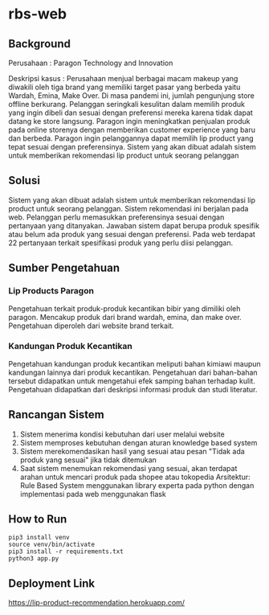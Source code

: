 # rbs-web

## Background
Perusahaan : Paragon Technology and Innovation

Deskripsi kasus : 
Perusahaan menjual berbagai macam makeup yang diwakili oleh tiga brand yang memiliki target pasar yang berbeda yaitu Wardah, Emina, Make Over. 
Di masa pandemi ini, jumlah pengunjung store offline berkurang. Pelanggan seringkali kesulitan dalam memilih produk yang ingin dibeli dan sesuai dengan preferensi mereka karena tidak dapat datang ke store langsung. Paragon ingin meningkatkan penjualan produk pada online storenya dengan memberikan customer experience yang baru dan berbeda. Paragon ingin pelanggannya dapat memilih lip product yang tepat sesuai dengan preferensinya. Sistem yang akan dibuat adalah sistem untuk memberikan rekomendasi lip product untuk seorang pelanggan 

## Solusi
Sistem yang akan dibuat adalah sistem untuk memberikan rekomendasi lip product untuk seorang pelanggan.
Sistem rekomendasi ini berjalan pada web. Pelanggan perlu memasukkan preferensinya sesuai dengan pertanyaan yang ditanyakan. Jawaban sistem dapat berupa produk spesifik atau belum ada produk yang sesuai dengan preferensi. 
Pada web terdapat 22 pertanyaan terkait spesifikasi produk yang perlu diisi pelanggan.

## Sumber Pengetahuan
### Lip Products Paragon
Pengetahuan terkait produk-produk kecantikan bibir yang dimiliki oleh paragon. Mencakup produk dari brand wardah, emina, dan make over. Pengetahuan diperoleh dari website brand terkait.
### Kandungan Produk Kecantikan
Pengetahuan kandungan produk kecantikan meliputi bahan kimiawi maupun kandungan lainnya dari produk kecantikan. Pengetahuan dari bahan-bahan tersebut didapatkan untuk mengetahui efek samping bahan terhadap kulit. Pengetahuan didapatkan dari deskripsi informasi produk dan studi literatur.

## Rancangan Sistem
1. Sistem menerima kondisi kebutuhan dari user melalui website
2. Sistem memproses kebutuhan dengan aturan knowledge based system
3. Sistem merekomendasikan hasil yang sesuai atau pesan "Tidak ada produk yang sesuai" jika tidak ditemukan
4. Saat sistem menemukan rekomendasi yang sesuai, akan terdapat arahan untuk mencari produk pada shopee atau tokopedia 
Arsitektur: Rule Based System menggunakan library experta pada python dengan implementasi pada web menggunakan flask 

## How to Run
```
pip3 install venv
source venv/bin/activate
pip3 install -r requirements.txt
python3 app.py
```

## Deployment Link
https://lip-product-recommendation.herokuapp.com/ 
